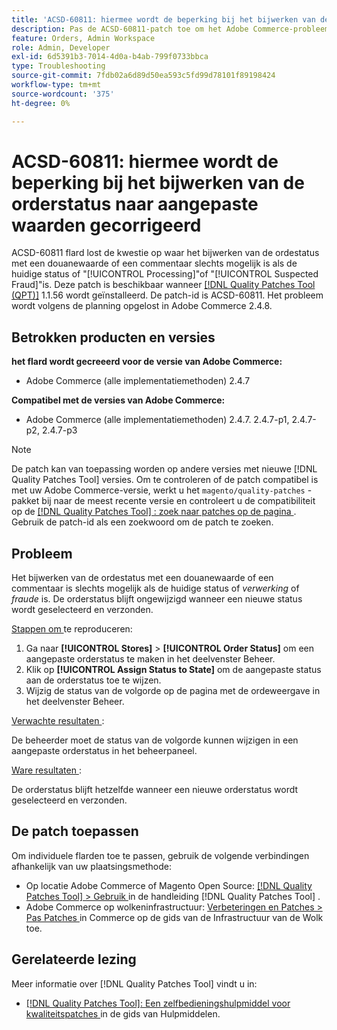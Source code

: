 ```yaml
---
title: 'ACSD-60811: hiermee wordt de beperking bij het bijwerken van de orderstatus naar aangepaste waarden gecorrigeerd'
description: Pas de ACSD-60811-patch toe om het Adobe Commerce-probleem op te lossen, waarbij het bijwerken van de orderstatus met een aangepaste waarde of opmerking alleen mogelijk is als de huidige status 'processing' of 'fraude' is.
feature: Orders, Admin Workspace
role: Admin, Developer
exl-id: 6d5391b3-7014-4d0a-b4ab-799f0733bbca
type: Troubleshooting
source-git-commit: 7fdb02a6d89d50ea593c5fd99d78101f89198424
workflow-type: tm+mt
source-wordcount: '375'
ht-degree: 0%

---
```


# ACSD-60811: hiermee wordt de beperking bij het bijwerken van de orderstatus naar aangepaste waarden gecorrigeerd

ACSD-60811 flard lost de kwestie op waar het bijwerken van de ordestatus met een douanewaarde of een commentaar slechts mogelijk is als de huidige status of &quot;[!UICONTROL Processing]&quot;of &quot;[!UICONTROL Suspected Fraud]&quot;is. Deze patch is beschikbaar wanneer [[!DNL Quality Patches Tool (QPT)]](/help/tools/quality-patches-tool/quality-patches-tool-to-self-serve-quality-patches.md) 1.1.56 wordt geïnstalleerd. De patch-id is ACSD-60811. Het probleem wordt volgens de planning opgelost in Adobe Commerce 2.4.8.

## Betrokken producten en versies

**het flard wordt gecreeerd voor de versie van Adobe Commerce:**

* Adobe Commerce (alle implementatiemethoden) 2.4.7

**Compatibel met de versies van Adobe Commerce:**

* Adobe Commerce (alle implementatiemethoden) 2.4.7. 2.4.7-p1, 2.4.7-p2, 2.4.7-p3

>[!NOTE]
>
>De patch kan van toepassing worden op andere versies met nieuwe [!DNL Quality Patches Tool] versies. Om te controleren of de patch compatibel is met uw Adobe Commerce-versie, werkt u het `magento/quality-patches` -pakket bij naar de meest recente versie en controleert u de compatibiliteit op de [[!DNL Quality Patches Tool] : zoek naar patches op de pagina ](https://experienceleague.adobe.com/tools/commerce-quality-patches/index.html) . Gebruik de patch-id als een zoekwoord om de patch te zoeken.

## Probleem

Het bijwerken van de ordestatus met een douanewaarde of een commentaar is slechts mogelijk als de huidige status of *verwerking* of *fraude* is. De orderstatus blijft ongewijzigd wanneer een nieuwe status wordt geselecteerd en verzonden.

<u> Stappen om </u> te reproduceren:

1. Ga naar **[!UICONTROL Stores]** > **[!UICONTROL Order Status]** om een aangepaste orderstatus te maken in het deelvenster Beheer.
1. Klik op **[!UICONTROL Assign Status to State]** om de aangepaste status aan de orderstatus toe te wijzen.
1. Wijzig de status van de volgorde op de pagina met de ordeweergave in het deelvenster Beheer.

<u> Verwachte resultaten </u>:

De beheerder moet de status van de volgorde kunnen wijzigen in een aangepaste orderstatus in het beheerpaneel.

<u> Ware resultaten </u>:

De orderstatus blijft hetzelfde wanneer een nieuwe orderstatus wordt geselecteerd en verzonden.

## De patch toepassen

Om individuele flarden toe te passen, gebruik de volgende verbindingen afhankelijk van uw plaatsingsmethode:

* Op locatie Adobe Commerce of Magento Open Source: [[!DNL Quality Patches Tool] > Gebruik ](/help/tools/quality-patches-tool/usage.md) in de handleiding [!DNL Quality Patches Tool] .
* Adobe Commerce op wolkeninfrastructuur: [ Verbeteringen en Patches > Pas Patches ](https://experienceleague.adobe.com/docs/commerce-cloud-service/user-guide/develop/upgrade/apply-patches.html) in Commerce op de gids van de Infrastructuur van de Wolk toe.

## Gerelateerde lezing

Meer informatie over [!DNL Quality Patches Tool] vindt u in:

* [[!DNL Quality Patches Tool]: Een zelfbedieningshulpmiddel voor kwaliteitspatches ](/help/tools/quality-patches-tool/quality-patches-tool-to-self-serve-quality-patches.md) in de gids van Hulpmiddelen.
